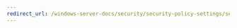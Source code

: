 ```yaml
---
redirect_url: /windows-server-docs/security/security-policy-settings/security-options/microsoft-network-server-disconnect-clients-when-logon-hours-expire.md
---
```

